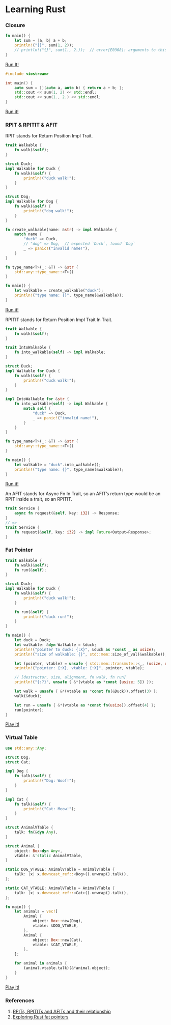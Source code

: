 # Learning Rust

### Closure

```rust
fn main() {
    let sum = |a, b| a + b;
    println!("{}", sum(1, 2));
    // println!("{}", sum(1., 2.));  // error[E0308]: arguments to this function are incorrect
}
```
[Run It!](https://play.rust-lang.org/?version=stable&mode=debug&edition=2021&gist=262e08a5cc09b5b81e3a4263eb757b28)


```c++
#include <iostream>

int main() {
    auto sum = [](auto a, auto b) { return a + b; };
    std::cout << sum(1, 2) << std::endl;
    std::cout << sum(1., 2.) << std::endl;
}
```
[Run it!](https://godbolt.org/z/T56o46rEM)

### RPIT & RPITIT & AFIT

RPIT stands for Return Position Impl Trait.

```rust
trait Walkable {
    fn walk(&self);
}

struct Duck;
impl Walkable for Duck {
    fn walk(&self) {
        println!("duck walk!");
    }
}

struct Dog;
impl Walkable for Dog {
    fn walk(&self) {
        println!("dog walk!");
    }
}

fn create_walkable(name: &str) -> impl Walkable {
    match name {
        "duck" => Duck,
        // "dog" => Dog,  // expected `Duck`, found `Dog`
        _ => panic!("invalid name!"),
    }
}

fn type_name<T>(_: &T) -> &str {
    std::any::type_name::<T>()
}

fn main() {
    let walkable = create_walkable("duck");
    println!("type name: {}", type_name(&walkable));
}
```
[Run it!](https://play.rust-lang.org/?version=stable&mode=debug&edition=2021&gist=0301982aaca7cd56ff66c106c30410db)

RPITIT stands for Return Position Impl Trait In Trait.

```rust
trait Walkable {
    fn walk(&self);
}

trait IntoWalkable {
    fn into_walkable(self) -> impl Walkable;
}

struct Duck;
impl Walkable for Duck {
    fn walk(&self) {
        println!("duck walk!");
    }
}

impl IntoWalkable for &str {
    fn into_walkable(self) -> impl Walkable {
        match self {
            "duck" => Duck,
            _ => panic!("invalid name!"),
        }
    }
}

fn type_name<T>(_: &T) -> &str {
    std::any::type_name::<T>()
}

fn main() {
    let walkable = "duck".into_walkable();
    println!("type name: {}", type_name(&walkable));
}
```

[Run it!](https://play.rust-lang.org/?version=nightly&mode=debug&edition=2021&gist=11c17fba39e4564ee55e2bb583cb2689)

An AFIT stands for Async Fn In Trait, so an AFIT’s return type would be an RPIT inside a trait, so an RPITIT.

```rust
trait Service {
    async fn request(&self, key: i32) -> Response;
}
// =>
trait Service {
    fn request(&self, key: i32) -> impl Future<Output=Response>;
}
```

### Fat Pointer

```rust
trait Walkable {
    fn walk(&self);
    fn run(&self);
}

struct Duck;
impl Walkable for Duck {
    fn walk(&self) {
        println!("duck walk!");
    }

    fn run(&self) {
        println!("duck run!");
    }
}

fn main() {
    let duck = Duck;
    let walkable: &dyn Walkable = &duck;
    println!("pointer to duck: {:X}", &duck as *const _ as usize);
    println!("size of walkable: {}", std::mem::size_of_val(&walkable));

    let (pointer, vtable) = unsafe { std::mem::transmute::<_, (usize, usize)>(walkable) };
    println!("pointer: {:X}, vtable: {:X}", pointer, vtable);

    // [destructor, size, alignment, fn walk, fn run]
    println!("{:?}", unsafe { &*(vtable as *const [usize; 5]) });

    let walk = unsafe { &*(vtable as *const fn(&Duck)).offset(3) };
    walk(&duck);

    let run = unsafe { &*(vtable as *const fn(usize)).offset(4) };
    run(pointer);
}
```

[Play it!](https://play.rust-lang.org/?version=stable&mode=debug&edition=2021&gist=a7243281d07f53bc0fb4b6df13511b1c)

### Virtual Table

```rust
use std::any::Any;

struct Dog;
struct Cat;

impl Dog {
    fn talk(&self) {
        println!("Dog: Woof!");
    }
}

impl Cat {
    fn talk(&self) {
        println!("Cat: Meow!");
    }
}

struct AnimalVTable {
    talk: fn(&dyn Any),
}

struct Animal {
    object: Box<dyn Any>,
    vtable: &'static AnimalVTable,
}

static DOG_VTABLE: AnimalVTable = AnimalVTable {
    talk: |x| x.downcast_ref::<Dog>().unwrap().talk(),
};

static CAT_VTABLE: AnimalVTable = AnimalVTable {
    talk: |x| x.downcast_ref::<Cat>().unwrap().talk(),
};

fn main() {
    let animals = vec![
        Animal {
            object: Box::new(Dog),
            vtable: &DOG_VTABLE,
        },
        Animal {
            object: Box::new(Cat),
            vtable: &CAT_VTABLE,
        },
    ];

    for animal in animals {
        (animal.vtable.talk)(&*animal.object);
    }
}
```

[Play it!](https://play.rust-lang.org/?version=stable&mode=debug&edition=2021&gist=382d51da654b454aa7eb0d573f98cd6d)

### References

1. [RPITs, RPITITs and AFITs and their relationship](https://santiagopastorino.com/2022/10/20/what-rpits-rpitits-and-afits-and-their-relationship/)
2. [Exploring Rust fat pointers](https://iandouglasscott.com/2018/05/28/exploring-rust-fat-pointers/)
